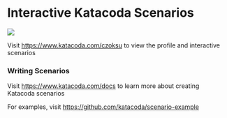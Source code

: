 # Interactive Katacoda Scenarios

[![](http://shields.katacoda.com/katacoda/czoksu/count.svg)](https://www.katacoda.com/czoksu "Get your profile on Katacoda.com")

Visit https://www.katacoda.com/czoksu to view the profile and interactive scenarios

### Writing Scenarios
Visit https://www.katacoda.com/docs to learn more about creating Katacoda scenarios

For examples, visit https://github.com/katacoda/scenario-example

